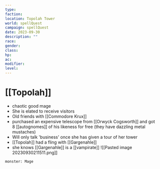 ```yaml
---
type: 
faction: 
location: Topolah Tower
world: spellQuest
campaign: spellQuest
date: 2023-09-30
description: ""
race: 
gender: 
class: 
hp: 
ac: 
modifier: 
level:
---
```

# [[Topolah]]
- chaotic good mage
- She is elated to receive visitors
- Old friends with [[Commodore Krux]]
- purchased an expensive telescope from [[Orwyck Cogsworth]] and got 8 [[autognomes]] of his likeness for free (they have dazzling metal mustaches)
- Will only talk 'business' once she has given a tour of her tower
- [[Topolah]] had a fling with [[Gargenahle]]
- she knows [[Gargenahle]] is a [[vampirate]]
![[Pasted image 20230930211511.png]]
```statblock
monster: Mage
```